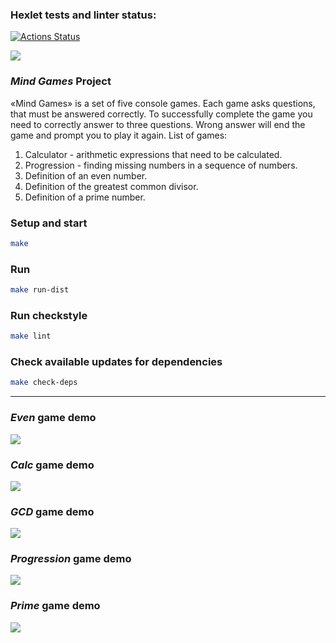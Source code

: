 ### Hexlet tests and linter status:
[![Actions Status](https://github.com/TemporalForm/java-project-61/actions/workflows/hexlet-check.yml/badge.svg)](https://github.com/TemporalForm/java-project-61/actions)

<a href="https://codeclimate.com/github/TemporalForm/java-project-61/maintainability"><img src="https://api.codeclimate.com/v1/badges/75cd5ee7f69b20eec367/maintainability" /></a>

### *Mind Games* Project
«Mind Games» is a set of five console games. Each game asks questions, that must be answered correctly. To successfully complete the game you need to correctly answer to three questions. Wrong answer will end the game and prompt you to play it again. List of games:

1. Calculator - arithmetic expressions that need to be calculated.
2. Progression - finding missing numbers in a sequence of numbers.
3. Definition of an even number.
4. Definition of the greatest common divisor.
5. Definition of a prime number. 

### Setup and start

```bash
make
```

### Run

```bash
make run-dist
```

### Run checkstyle

```bash
make lint
```

### Check available updates for dependencies

```bash
make check-deps
```

---

### *Even* game demo
<a href="https://asciinema.org/a/vbMbR35vuY9Mow7B6d6HG3BWq" target="_blank"><img src="https://asciinema.org/a/vbMbR35vuY9Mow7B6d6HG3BWq.svg" /></a>

### *Calc* game demo
<a href="https://asciinema.org/a/gKvhB78yyT6PCDT7pSmQYyjWk" target="_blank"><img src="https://asciinema.org/a/gKvhB78yyT6PCDT7pSmQYyjWk.svg" /></a>

### *GCD* game demo
<a href="https://asciinema.org/a/4MwYBKK0iCPTPVxnYlLavvgp3" target="_blank"><img src="https://asciinema.org/a/4MwYBKK0iCPTPVxnYlLavvgp3.svg" /></a>

### *Progression* game demo
<a href="https://asciinema.org/a/oV8wbSaIvr9f8Zm1HR7lDa8gM" target="_blank"><img src="https://asciinema.org/a/oV8wbSaIvr9f8Zm1HR7lDa8gM.svg" /></a>

### *Prime* game demo
<a href="https://asciinema.org/a/NUF2NlcWk30Z5ssOH9swlmM5z" target="_blank"><img src="https://asciinema.org/a/NUF2NlcWk30Z5ssOH9swlmM5z.svg" /></a>
